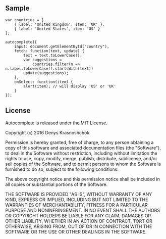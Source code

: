 
## Sample

    var countries = [
        { label: 'United Kingdom', item: 'UK' },
        { label: 'United States', item: 'US' }
    ];
    
    autocomplete({
        input: document.getElementById("country"),
        fetch: function(text, update) {
            text = text.toLowerCase();
            var suggestions =
                countries.filter(n => n.label.toLowerCase().startsWith(text))
            update(suggestions);
        },
        onSelect: function(item) {
            alert(item); // will display 'US' or 'UK'
        }
    });

## License

Autocomplete is released under the MIT License.

Copyright (c) 2016 Denys Krasnoshchok

Permission is hereby granted, free of charge, to any person obtaining a copy
of this software and associated documentation files (the "Software"), to deal
in the Software without restriction, including without limitation the rights
to use, copy, modify, merge, publish, distribute, sublicense, and/or sell
copies of the Software, and to permit persons to whom the Software is
furnished to do so, subject to the following conditions:

The above copyright notice and this permission notice shall be included in
all copies or substantial portions of the Software.

THE SOFTWARE IS PROVIDED "AS IS", WITHOUT WARRANTY OF ANY KIND, EXPRESS OR
IMPLIED, INCLUDING BUT NOT LIMITED TO THE WARRANTIES OF MERCHANTABILITY,
FITNESS FOR A PARTICULAR PURPOSE AND NONINFRINGEMENT. IN NO EVENT SHALL THE
AUTHORS OR COPYRIGHT HOLDERS BE LIABLE FOR ANY CLAIM, DAMAGES OR OTHER
LIABILITY, WHETHER IN AN ACTION OF CONTRACT, TORT OR OTHERWISE, ARISING FROM,
OUT OF OR IN CONNECTION WITH THE SOFTWARE OR THE USE OR OTHER DEALINGS IN
THE SOFTWARE.